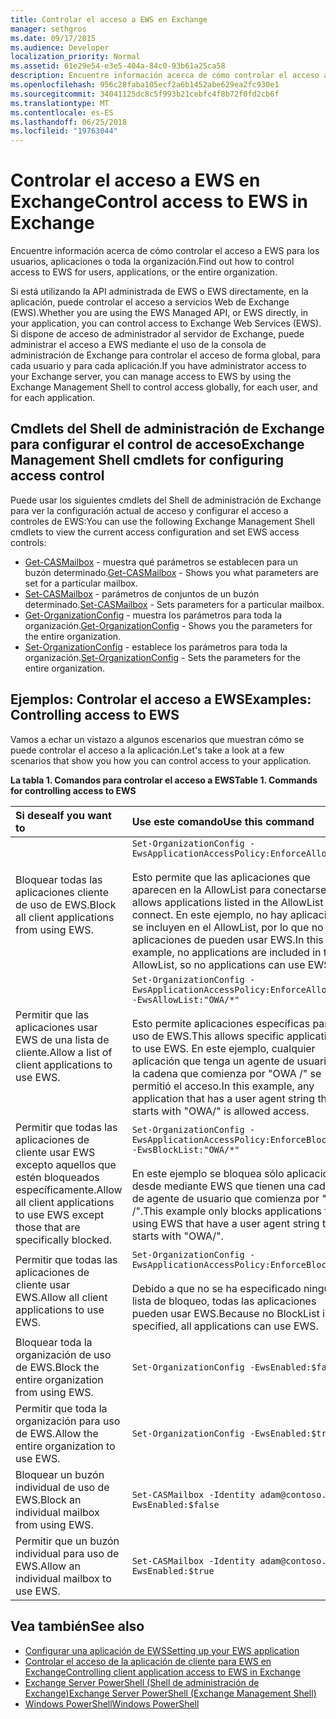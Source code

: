 ```yaml
---
title: Controlar el acceso a EWS en Exchange
manager: sethgros
ms.date: 09/17/2015
ms.audience: Developer
localization_priority: Normal
ms.assetid: 61e29e54-e3e5-404a-84c0-93b61a25ca58
description: Encuentre información acerca de cómo controlar el acceso a EWS para los usuarios, aplicaciones o toda la organización.
ms.openlocfilehash: 956c28faba105ecf2a6b1452abe629ea2fc930e1
ms.sourcegitcommit: 34041125dc8c5f993b21cebfc4f8b72f0fd2cb6f
ms.translationtype: MT
ms.contentlocale: es-ES
ms.lasthandoff: 06/25/2018
ms.locfileid: "19763044"
---
```

# <a name="control-access-to-ews-in-exchange"></a><span data-ttu-id="1d789-103">Controlar el acceso a EWS en Exchange</span><span class="sxs-lookup"><span data-stu-id="1d789-103">Control access to EWS in Exchange</span></span>

<span data-ttu-id="1d789-104">Encuentre información acerca de cómo controlar el acceso a EWS para los usuarios, aplicaciones o toda la organización.</span><span class="sxs-lookup"><span data-stu-id="1d789-104">Find out how to control access to EWS for users, applications, or the entire organization.</span></span>
  
<span data-ttu-id="1d789-105">Si está utilizando la API administrada de EWS o EWS directamente, en la aplicación, puede controlar el acceso a servicios Web de Exchange (EWS).</span><span class="sxs-lookup"><span data-stu-id="1d789-105">Whether you are using the EWS Managed API, or EWS directly, in your application, you can control access to Exchange Web Services (EWS).</span></span> <span data-ttu-id="1d789-106">Si dispone de acceso de administrador al servidor de Exchange, puede administrar el acceso a EWS mediante el uso de la consola de administración de Exchange para controlar el acceso de forma global, para cada usuario y para cada aplicación.</span><span class="sxs-lookup"><span data-stu-id="1d789-106">If you have administrator access to your Exchange server, you can manage access to EWS by using the Exchange Management Shell to control access globally, for each user, and for each application.</span></span>
  
## <a name="exchange-management-shell-cmdlets-for-configuring-access-control"></a><span data-ttu-id="1d789-107">Cmdlets del Shell de administración de Exchange para configurar el control de acceso</span><span class="sxs-lookup"><span data-stu-id="1d789-107">Exchange Management Shell cmdlets for configuring access control</span></span>
<span data-ttu-id="1d789-108"><a name="bk_Cmdlets"> </a></span><span class="sxs-lookup"><span data-stu-id="1d789-108"></span></span>

<span data-ttu-id="1d789-109">Puede usar los siguientes cmdlets del Shell de administración de Exchange para ver la configuración actual de acceso y configurar el acceso a controles de EWS:</span><span class="sxs-lookup"><span data-stu-id="1d789-109">You can use the following Exchange Management Shell cmdlets to view the current access configuration and set EWS access controls:</span></span>
  
- <span data-ttu-id="1d789-110">[Get-CASMailbox](http://technet.microsoft.com/en-us/library/bb124754.aspx) - muestra qué parámetros se establecen para un buzón determinado.</span><span class="sxs-lookup"><span data-stu-id="1d789-110">[Get-CASMailbox](http://technet.microsoft.com/en-us/library/bb124754.aspx) - Shows you what parameters are set for a particular mailbox.</span></span>   
- <span data-ttu-id="1d789-111">[Set-CASMailbox](http://technet.microsoft.com/en-us/library/bb125264.aspx) - parámetros de conjuntos de un buzón determinado.</span><span class="sxs-lookup"><span data-stu-id="1d789-111">[Set-CASMailbox](http://technet.microsoft.com/en-us/library/bb125264.aspx) - Sets parameters for a particular mailbox.</span></span>    
- <span data-ttu-id="1d789-112">[Get-OrganizationConfig](http://technet.microsoft.com/en-us/library/aa997571.aspx) - muestra los parámetros para toda la organización.</span><span class="sxs-lookup"><span data-stu-id="1d789-112">[Get-OrganizationConfig](http://technet.microsoft.com/en-us/library/aa997571.aspx) - Shows you the parameters for the entire organization.</span></span>    
- <span data-ttu-id="1d789-113">[Set-OrganizationConfig](http://technet.microsoft.com/en-us/library/aa997443.aspx) - establece los parámetros para toda la organización.</span><span class="sxs-lookup"><span data-stu-id="1d789-113">[Set-OrganizationConfig](http://technet.microsoft.com/en-us/library/aa997443.aspx) - Sets the parameters for the entire organization.</span></span> 

<span data-ttu-id="1d789-114"><a name="bk_Examples"> </a></span><span class="sxs-lookup"><span data-stu-id="1d789-114"></span></span>

## <a name="examples-controlling-access-to-ews"></a><span data-ttu-id="1d789-115">Ejemplos: Controlar el acceso a EWS</span><span class="sxs-lookup"><span data-stu-id="1d789-115">Examples: Controlling access to EWS</span></span>

<span data-ttu-id="1d789-116">Vamos a echar un vistazo a algunos escenarios que muestran cómo se puede controlar el acceso a la aplicación.</span><span class="sxs-lookup"><span data-stu-id="1d789-116">Let's take a look at a few scenarios that show you how you can control access to your application.</span></span>
  
<span data-ttu-id="1d789-117">**La tabla 1. Comandos para controlar el acceso a EWS**</span><span class="sxs-lookup"><span data-stu-id="1d789-117">**Table 1. Commands for controlling access to EWS**</span></span>

|<span data-ttu-id="1d789-118">Si desea</span><span class="sxs-lookup"><span data-stu-id="1d789-118">If you want to</span></span> |<span data-ttu-id="1d789-119">Use este comando</span><span class="sxs-lookup"><span data-stu-id="1d789-119">Use this command</span></span>|
|:-----|:-----|
|<span data-ttu-id="1d789-120">Bloquear todas las aplicaciones cliente de uso de EWS.</span><span class="sxs-lookup"><span data-stu-id="1d789-120">Block all client applications from using EWS.</span></span> | `Set-OrganizationConfig -EwsApplicationAccessPolicy:EnforceAllowList`<br/><br/><span data-ttu-id="1d789-121">Esto permite que las aplicaciones que aparecen en la AllowList para conectarse.</span><span class="sxs-lookup"><span data-stu-id="1d789-121">This allows applications listed in the AllowList to connect.</span></span> <span data-ttu-id="1d789-122">En este ejemplo, no hay aplicaciones se incluyen en el AllowList, por lo que no hay aplicaciones de pueden usar EWS.</span><span class="sxs-lookup"><span data-stu-id="1d789-122">In this example, no applications are included in the AllowList, so no applications can use EWS.</span></span> |
|<span data-ttu-id="1d789-123">Permitir que las aplicaciones usar EWS de una lista de cliente.</span><span class="sxs-lookup"><span data-stu-id="1d789-123">Allow a list of client applications to use EWS.</span></span> | `Set-OrganizationConfig -EwsApplicationAccessPolicy:EnforceAllowList -EwsAllowList:"OWA/*"`<br/><br/><span data-ttu-id="1d789-124">Esto permite aplicaciones específicas para el uso de EWS.</span><span class="sxs-lookup"><span data-stu-id="1d789-124">This allows specific applications to use EWS.</span></span> <span data-ttu-id="1d789-125">En este ejemplo, cualquier aplicación que tenga un agente de usuario de la cadena que comienza por "OWA /" se permitió el acceso.</span><span class="sxs-lookup"><span data-stu-id="1d789-125">In this example, any application that has a user agent string that starts with "OWA/" is allowed access.</span></span> |
|<span data-ttu-id="1d789-126">Permitir que todas las aplicaciones de cliente usar EWS excepto aquellos que estén bloqueados específicamente.</span><span class="sxs-lookup"><span data-stu-id="1d789-126">Allow all client applications to use EWS except those that are specifically blocked.</span></span> | `Set-OrganizationConfig -EwsApplicationAccessPolicy:EnforceBlockList -EwsBlockList:"OWA/*"`<br/> <br/><span data-ttu-id="1d789-127">En este ejemplo se bloquea sólo aplicaciones desde mediante EWS que tienen una cadena de agente de usuario que comienza por "OWA /".</span><span class="sxs-lookup"><span data-stu-id="1d789-127">This example only blocks applications from using EWS that have a user agent string that starts with "OWA/".</span></span> |
|<span data-ttu-id="1d789-128">Permitir que todas las aplicaciones de cliente usar EWS.</span><span class="sxs-lookup"><span data-stu-id="1d789-128">Allow all client applications to use EWS.</span></span> | `Set-OrganizationConfig -EwsApplicationAccessPolicy:EnforceBlockList` <br/><br/> <span data-ttu-id="1d789-129">Debido a que no se ha especificado ninguna lista de bloqueo, todas las aplicaciones pueden usar EWS.</span><span class="sxs-lookup"><span data-stu-id="1d789-129">Because no BlockList is specified, all applications can use EWS.</span></span> |
|<span data-ttu-id="1d789-130">Bloquear toda la organización de uso de EWS.</span><span class="sxs-lookup"><span data-stu-id="1d789-130">Block the entire organization from using EWS.</span></span> | `Set-OrganizationConfig -EwsEnabled:$false` |
|<span data-ttu-id="1d789-131">Permitir que toda la organización para uso de EWS.</span><span class="sxs-lookup"><span data-stu-id="1d789-131">Allow the entire organization to use EWS.</span></span> | `Set-OrganizationConfig -EwsEnabled:$true`|
|<span data-ttu-id="1d789-132">Bloquear un buzón individual de uso de EWS.</span><span class="sxs-lookup"><span data-stu-id="1d789-132">Block an individual mailbox from using EWS.</span></span> | `Set-CASMailbox -Identity adam@contoso.com -EwsEnabled:$false`|
|<span data-ttu-id="1d789-133">Permitir que un buzón individual para uso de EWS.</span><span class="sxs-lookup"><span data-stu-id="1d789-133">Allow an individual mailbox to use EWS.</span></span> | `Set-CASMailbox -Identity adam@contoso.com -EwsEnabled:$true`|
   
## <a name="see-also"></a><span data-ttu-id="1d789-134">Vea también</span><span class="sxs-lookup"><span data-stu-id="1d789-134">See also</span></span>

- [<span data-ttu-id="1d789-135">Configurar una aplicación de EWS</span><span class="sxs-lookup"><span data-stu-id="1d789-135">Setting up your EWS application</span></span>](setting-up-your-ews-application.md)    
- [<span data-ttu-id="1d789-136">Controlar el acceso de la aplicación de cliente para EWS en Exchange</span><span class="sxs-lookup"><span data-stu-id="1d789-136">Controlling client application access to EWS in Exchange</span></span>](controlling-client-application-access-to-ews-in-exchange.md)   
- [<span data-ttu-id="1d789-137">Exchange Server PowerShell (Shell de administración de Exchange)</span><span class="sxs-lookup"><span data-stu-id="1d789-137">Exchange Server PowerShell (Exchange Management Shell)</span></span>](https://docs.microsoft.com/en-us/powershell/exchange/exchange-server/exchange-management-shell?view=exchange-ps) 
- [<span data-ttu-id="1d789-138">Windows PowerShell</span><span class="sxs-lookup"><span data-stu-id="1d789-138">Windows PowerShell</span></span>](http://msdn.microsoft.com/en-us/library/dd835506%28v=vs.85%29.aspx)
    

